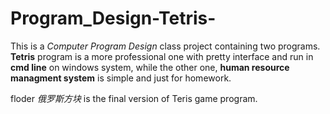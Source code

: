 # Program_Design-Tetris-

This is a *Computer Program Design* class project containing two programs. **Tetris** program is a more professional one with pretty interface and run in **cmd line** on windows system, while the other one, **human resource managment system** is simple and just for homework.

floder *俄罗斯方块* is the final version of Teris game program.

